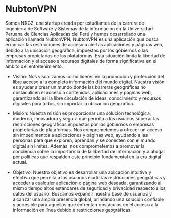 # NubtonVPN
Somos NRG2, una startup creada por estudiantes de la carrera de Ingeniería de Software y Sistemas de la información en la Universidad Peruana de Ciencias Aplicadas del Perú y hemos desarrollado una aplicación llamada NubtonVPN.
NubtonVPN es una aplicación que busca erradicar las restricciones de acceso a ciertas aplicaciones y páginas web, debido a la ubicación geográfica, impuestas por los gobiernos o las empresas propietarias de las plataformas. Esta situación limita la libertad de información y el acceso a recursos digitales de forma significativa en el ámbito del entretenimiento.

- Visión: Nos visualizamos como líderes en la promoción y protección del libre acceso a la completa información del mundo digital. Nuestra visión es ayudar a crear un mundo donde las barreras geográficas no obstaculicen el acceso a contenidos, aplicaciones y páginas web, garantizando así la libre circulación de ideas, conocimiento y recursos digitales para todos, sin importar la ubicación geográfica.

- Misión: Nuestra misión es proporcionar una solución tecnológica, moderna, innovadora y segura que permita a los usuarios superar las restricciones geográficas impuestas por los gobiernos o empresas propietarias de plataformas. Nos comprometemos a ofrecer un acceso sin impedimentos a aplicaciones y páginas web, ayudando a las personas para que exploren, aprendan y se conecten con el mundo digital sin límites. Además, nos comprometemos a promover la conciencia sobre la importancia de la libertad de información y a abogar por políticas que respalden este principio fundamental en la era digital actual.

- Objetivo: Nuestro objetivo es desarrollar una aplicación intuitiva y efectiva que permita a los usuarios eludir las restricciones geográficas y acceder a cualquier aplicación o página web deseada, garantizando al mismo tiempo altos estándares de seguridad y privacidad respecto a los datos del usuario. Buscamos expandir nuestra base de usuarios y alcanzar una amplia presencia global, brindando una solución confiable y accesible para aquellos que enfrentan obstáculos en el acceso a la información en línea debido a restricciones geográficas.